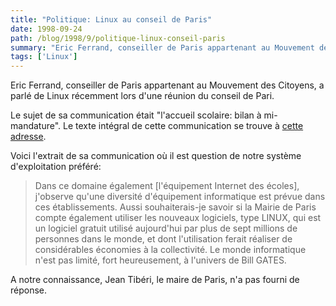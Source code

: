 ```yaml
---
title: "Politique: Linux au conseil de Paris"
date: 1998-09-24
path: /blog/1998/9/politique-linux-conseil-paris
summary: "Eric Ferrand, conseiller de Paris appartenant au Mouvement des Citoyens, a parlé de Linux récemment lors d'une réunion du conseil de Pari."
tags: ['Linux']
---
```


<P>
Eric Ferrand, conseiller de Paris appartenant au Mouvement des Citoyens,
a parlé de Linux récemment lors d'une réunion du conseil de Pari.
</P>

<P>
Le sujet de sa communication était "l'accueil scolaire: bilan à
mi-mandature".  Le texte intégral de cette communication
se trouve à <A HREF="http://perso.wanadoo.fr/eric.ferrand/interv5.html">cette
adresse</A>.
</P>

<P>
Voici l'extrait de sa communication où il est question de notre système
d'exploitation préféré:
</P>

<BLOCKQUOTE>
Dans ce domaine également [l'équipement Internet des écoles],
j'observe qu'une diversité d'équipement informatique est prévue dans
ces établissements. Aussi souhaiterais-je savoir si la Mairie de Paris
compte également utiliser les nouveaux logiciels, type LINUX, qui
est un logiciel gratuit utilisé aujourd'hui par plus de sept millions
de personnes dans le monde, et dont l'utilisation ferait réaliser de
considérables économies à la collectivité. Le monde informatique n'est
pas limité, fort heureusement, à l'univers de Bill GATES.
</BLOCKQUOTE>
<P>
A notre connaissance, Jean Tibéri, le maire de Paris, n'a pas
fourni de réponse.
</P>


